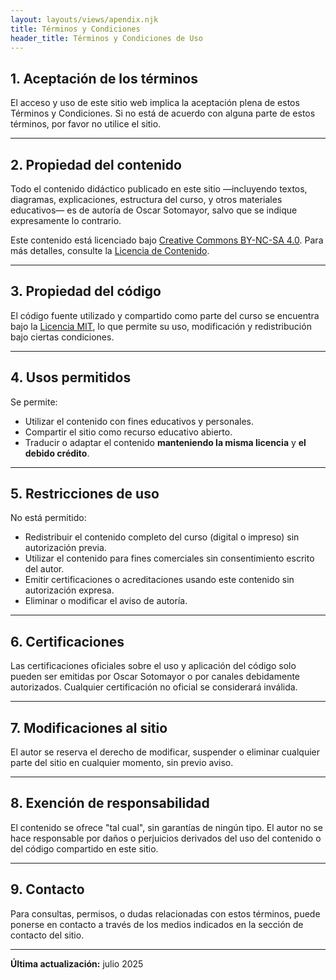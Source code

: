 ```yaml
---
layout: layouts/views/apendix.njk
title: Términos y Condiciones
header_title: Términos y Condiciones de Uso
---
```


## 1. Aceptación de los términos

El acceso y uso de este sitio web implica la aceptación plena de estos Términos y Condiciones. Si no está de acuerdo con alguna parte de estos términos, por favor no utilice el sitio.

---

## 2. Propiedad del contenido

Todo el contenido didáctico publicado en este sitio —incluyendo textos, diagramas, explicaciones, estructura del curso, y otros materiales educativos— es de autoría de Oscar Sotomayor, salvo que se indique expresamente lo contrario.

Este contenido está licenciado bajo <a href="https://creativecommons.org/licenses/by-nc-sa/4.0/" target="_blank">Creative Commons BY-NC-SA 4.0</a>. Para más detalles, consulte la [Licencia de Contenido](/LICENSE-CONTENIDO/).

---

## 3. Propiedad del código

El código fuente utilizado y compartido como parte del curso se encuentra bajo la <a href="/LICENSE-CODIGO/" target="_blank">Licencia MIT</a>, lo que permite su uso, modificación y redistribución bajo ciertas condiciones.

---

## 4. Usos permitidos

Se permite:

- Utilizar el contenido con fines educativos y personales.
- Compartir el sitio como recurso educativo abierto.
- Traducir o adaptar el contenido **manteniendo la misma licencia** y **el debido crédito**.

---

## 5. Restricciones de uso

No está permitido:

- Redistribuir el contenido completo del curso (digital o impreso) sin autorización previa.
- Utilizar el contenido para fines comerciales sin consentimiento escrito del autor.
- Emitir certificaciones o acreditaciones usando este contenido sin autorización expresa.
- Eliminar o modificar el aviso de autoría.

---

## 6. Certificaciones

Las certificaciones oficiales sobre el uso y aplicación del código solo pueden ser emitidas por Oscar Sotomayor o por canales debidamente autorizados. Cualquier certificación no oficial se considerará inválida.

---

## 7. Modificaciones al sitio

El autor se reserva el derecho de modificar, suspender o eliminar cualquier parte del sitio en cualquier momento, sin previo aviso.

---

## 8. Exención de responsabilidad

El contenido se ofrece "tal cual", sin garantías de ningún tipo. El autor no se hace responsable por daños o perjuicios derivados del uso del contenido o del código compartido en este sitio.

---

## 9. Contacto

Para consultas, permisos, o dudas relacionadas con estos términos, puede ponerse en contacto a través de los medios indicados en la sección de contacto del sitio.

---

**Última actualización:** julio 2025